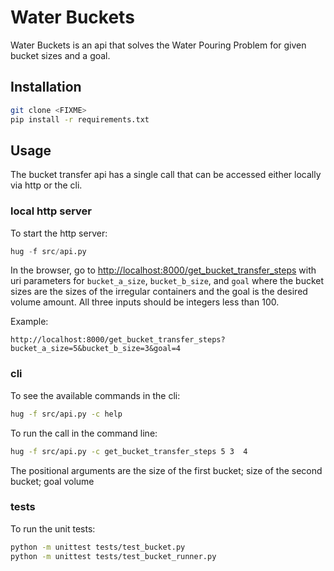 # Water Buckets

Water Buckets is an api that solves the Water Pouring Problem for given bucket sizes and a goal.

## Installation

```bash
git clone <FIXME>
pip install -r requirements.txt
```

## Usage

The bucket transfer api has a single call that can be accessed either locally via http or the cli.

### local http server
To start the http server:

```python
hug -f src/api.py
```

In the browser, go to [http://localhost:8000/get_bucket_transfer_steps]() with uri parameters for `bucket_a_size`, `bucket_b_size`, and `goal` where the bucket sizes are the sizes of the irregular containers and the goal is the desired volume amount. All three inputs should be integers less than 100.

Example:
```
http://localhost:8000/get_bucket_transfer_steps?bucket_a_size=5&bucket_b_size=3&goal=4
```

### cli
To see the available commands in the cli:

```bash
hug -f src/api.py -c help
```

To run the call in the command line:

```bash
hug -f src/api.py -c get_bucket_transfer_steps 5 3  4
```

The positional arguments are the size of the first bucket; size of the second bucket; goal volume

### tests

To run the unit tests:

```bash
python -m unittest tests/test_bucket.py
python -m unittest tests/test_bucket_runner.py
```
